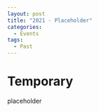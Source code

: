 ```yaml
---
layout: post
title: "2021 - Placeholder"
categories:
  - Events
tags:
  - Past
---
```


# Temporary

placeholder
